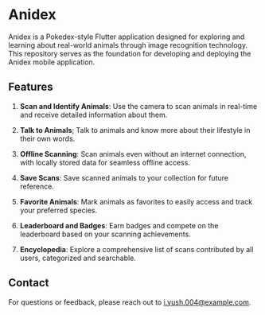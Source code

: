 # Anidex

Anidex is a Pokedex-style Flutter application designed for exploring and learning about real-world animals through image recognition technology. This repository serves as the foundation for developing and deploying the Anidex mobile application.

## Features

1. **Scan and Identify Animals**: Use the camera to scan animals in real-time and receive detailed information about them.

2. **Talk to Animals**; Talk to animals and know more about their lifestyle in their own words.
   
3. **Offline Scanning**: Scan animals even without an internet connection, with locally stored data for seamless offline access.
   
4. **Save Scans**: Save scanned animals to your collection for future reference.
   
5. **Favorite Animals**: Mark animals as favorites to easily access and track your preferred species.
   
6. **Leaderboard and Badges**: Earn badges and compete on the leaderboard based on your scanning achievements.
   
7. **Encyclopedia**: Explore a comprehensive list of scans contributed by all users, categorized and searchable.


## Contact
For questions or feedback, please reach out to i.yush.004@example.com.
